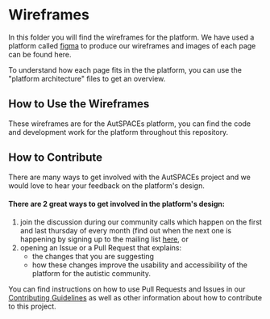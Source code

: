 # Wireframes

In this folder you will find the wireframes for the platform. 
We have used a platform called [figma]() to produce our wireframes and images of each page can be found here.

To understand how each page fits in the the platform, you can use the "platform architecture" files to get an overview.  

## How to Use the Wireframes

These wireframes are for the AutSPACEs platform, you can find the code and development work for the platform throughout this repository. 

## How to Contribute
There are many ways to get involved with the AutSPACEs project and we would love to hear your feedback on the platform's design.

#### There are 2 great ways to get involved in the platform's design:
1) join the discussion during our community calls which happen on the first and last thursday of every month (find out when the next one is happening by signing up to the mailing list [here](https://tinyletter.com/AutisticaTuringCitizenScience), or 
2) opening an Issue or a Pull Request that explains:
	- the changes that you are suggesting
	- how these changes improve the usability and accessibility of the platform for the autistic community. 

You can find instructions on how to use Pull Requests and Issues in our [Contributing Guidelines](/contributing-guidelines.md) as well as other information about how to contribute to this project. 